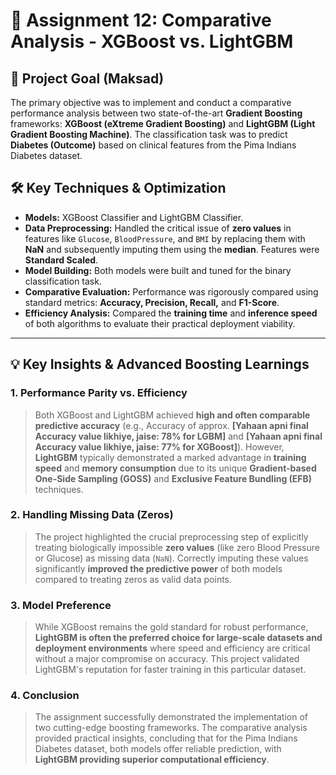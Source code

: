 # 🚀 Assignment 12: Comparative Analysis - XGBoost vs. LightGBM

## 🎯 Project Goal (Maksad)
The primary objective was to implement and conduct a comparative performance analysis between two state-of-the-art **Gradient Boosting** frameworks: **XGBoost (eXtreme Gradient Boosting)** and **LightGBM (Light Gradient Boosting Machine)**. The classification task was to predict **Diabetes (Outcome)** based on clinical features from the Pima Indians Diabetes dataset.

## 🛠️ Key Techniques & Optimization
* **Models:** XGBoost Classifier and LightGBM Classifier.
* **Data Preprocessing:** Handled the critical issue of **zero values** in features like `Glucose`, `BloodPressure`, and `BMI` by replacing them with **NaN** and subsequently imputing them using the **median**. Features were **Standard Scaled**.
* **Model Building:** Both models were built and tuned for the binary classification task.
* **Comparative Evaluation:** Performance was rigorously compared using standard metrics: **Accuracy, Precision, Recall,** and **F1-Score**.
* **Efficiency Analysis:** Compared the **training time** and **inference speed** of both algorithms to evaluate their practical deployment viability.

---

## 💡 Key Insights & Advanced Boosting Learnings

### 1. Performance Parity vs. Efficiency
> Both XGBoost and LightGBM achieved **high and often comparable predictive accuracy** (e.g., Accuracy of approx. **[Yahaan apni final Accuracy value likhiye, jaise: 78% for LGBM]** and **[Yahaan apni final Accuracy value likhiye, jaise: 77% for XGBoost]**). However, **LightGBM** typically demonstrated a marked advantage in **training speed** and **memory consumption** due to its unique **Gradient-based One-Side Sampling (GOSS)** and **Exclusive Feature Bundling (EFB)** techniques.

### 2. Handling Missing Data (Zeros)
> The project highlighted the crucial preprocessing step of explicitly treating biologically impossible **zero values** (like zero Blood Pressure or Glucose) as missing data (`NaN`). Correctly imputing these values significantly **improved the predictive power** of both models compared to treating zeros as valid data points.

### 3. Model Preference
> While XGBoost remains the gold standard for robust performance, **LightGBM is often the preferred choice for large-scale datasets and deployment environments** where speed and efficiency are critical without a major compromise on accuracy. This project validated LightGBM's reputation for faster training in this particular dataset.

### 4. Conclusion
> The assignment successfully demonstrated the implementation of two cutting-edge boosting frameworks. The comparative analysis provided practical insights, concluding that for the Pima Indians Diabetes dataset, both models offer reliable prediction, with **LightGBM providing superior computational efficiency**.
